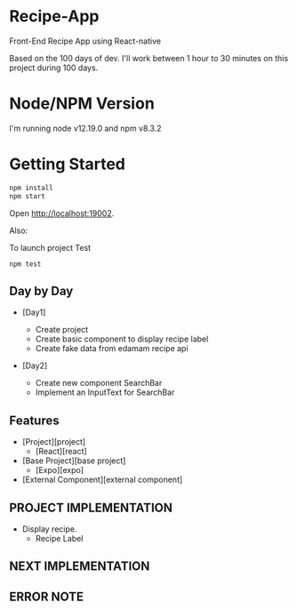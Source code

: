 # Recipe-App

Front-End Recipe App using React-native

Based on the 100 days of dev. I'll work between 1 hour to 30 minutes on this project during 100 days.

# Node/NPM Version

I'm running node v12.19.0 and npm v8.3.2

# Getting Started

```sh
npm install
npm start
```

Open [http://localhost:19002](http://localhost:19002).

Also:

To launch project Test

```
npm test
```

## Day by Day
- [Day1]
  - Create project
  - Create basic component to display recipe label
  - Create fake data from edamam recipe api

- [Day2]
  - Create new component SearchBar
  - Implement an InputText for SearchBar

## Features

- [Project][project]
  - [React][react]
- [Base Project][base project]
  - [Expo][expo]
- [External Component][external component]

## PROJECT IMPLEMENTATION

- Display recipe.
  - Recipe Label

## NEXT IMPLEMENTATION


## ERROR NOTE

